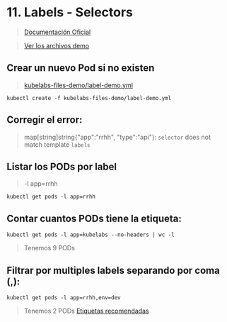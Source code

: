 # 11. Labels - Selectors <!-- omit in TOC -->

> [Documentación Oficial](https://kubernetes.io/docs/concepts/overview/working-with-objects/labels/)

> [Ver los archivos demo](./kubelabs-files-demo)

## Crear un nuevo Pod si no existen
> [kubelabs-files-demo/label-demo.yml](.//kubelabs-files-demo/label-demo.yml)
```vim
kubectl create -f kubelabs-files-demo/label-demo.yml
```
## Corregir el error:
> map[string]string{"app":"rrhh", "type":"api"}: `selector` does not match template `labels`

## Listar los PODs por label
> -l app=rrhh
```vim
kubectl get pods -l app=rrhh
```

## Contar cuantos PODs tiene la etiqueta:
```vim
kubectl get pods -l app=kubelabs --no-headers | wc -l
```
> Tenemos 9 PODs

## Filtrar por multiples labels separando por coma (,):
```vim
kubectl get pods -l app=rrhh,env=dev
```

> Tenemos 2 PODs
[Etiquetas recomendadas](https://kubernetes.io/docs/concepts/overview/working-with-objects/common-labels/)

